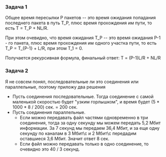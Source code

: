 ### Задача 1
Общее время пересылки P пакетов -- это время ожидания попадания последнего пакета в путь T_P,
плюс время прохождения им пути, то есть T = T_P + NL/R.

При этом очевидно, что время ожидания T_P -- это время ожидания P-1 - го пакета,
плюс время прохождения им одного участка пути, то есть T_P = T_{P-1} + L/R,
при этом T_1 = 0.

Получается рекурсивная формула, финальный ответ: T = (P-1)L/R + NL/R

### Задача 2
Я не совсем понял, последовательные ли это соединения или параллельные, поэтому 
приложу два решения

+ Пусть соединения последовательные. Тогда соединение с самой маленькой скоростью
будет "узким горлышком", и время будет (5 * 1000 * 8 / 200) сек. = 200 сек.
+ Пусть соединения параллельные.
    - Если можно передавать файл частями одновременно в три соединения, тогда за одну секунду мы можем передать
    5,2 Мбит информации. За 7 секунд мы передаем 36,4 Мбит, и за еще одну секунду
    по каналам в 3 Мбит\с и 2 Мбит\с передадим оставшиеся 3,6 Мбит. Значит ответ 8 сек.
    - Если файл можно передавать только в одно соединение, то очевидно это 40 / 3 секунд.